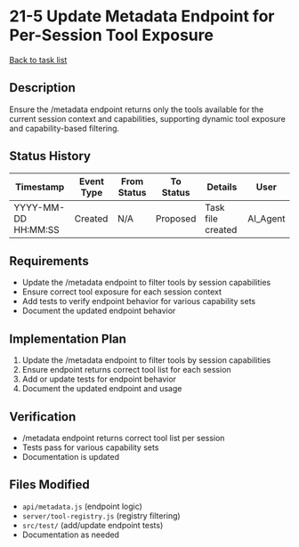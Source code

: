 # 21-5 Update Metadata Endpoint for Per-Session Tool Exposure

[Back to task list](./tasks.md)

## Description
Ensure the /metadata endpoint returns only the tools available for the current session context and capabilities, supporting dynamic tool exposure and capability-based filtering.

## Status History
| Timestamp | Event Type | From Status | To Status | Details | User |
|-----------|------------|-------------|-----------|---------|------|
| YYYY-MM-DD HH:MM:SS | Created | N/A | Proposed | Task file created | AI_Agent |

## Requirements
- Update the /metadata endpoint to filter tools by session capabilities
- Ensure correct tool exposure for each session context
- Add tests to verify endpoint behavior for various capability sets
- Document the updated endpoint behavior

## Implementation Plan
1. Update the /metadata endpoint to filter tools by session capabilities
2. Ensure endpoint returns correct tool list for each session
3. Add or update tests for endpoint behavior
4. Document the updated endpoint and usage

## Verification
- /metadata endpoint returns correct tool list per session
- Tests pass for various capability sets
- Documentation is updated

## Files Modified
- `api/metadata.js` (endpoint logic)
- `server/tool-registry.js` (registry filtering)
- `src/test/` (add/update endpoint tests)
- Documentation as needed 